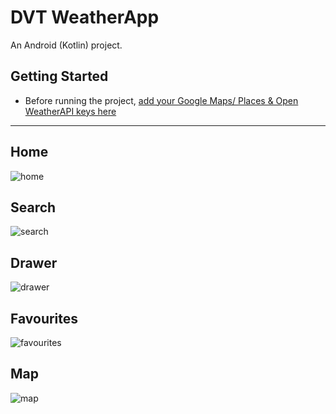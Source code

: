 # DVT WeatherApp

An Android (Kotlin) project.

## Getting Started

- Before running the project, [add your Google Maps/ Places & Open WeatherAPI keys here](app/src/main/res/values/secrets.xml)

-------------------

## Home

![home](https://user-images.githubusercontent.com/63927686/194921002-199510cf-4071-470f-a633-94c006faf2c7.png)

## Search

![search](https://user-images.githubusercontent.com/63927686/194921063-01f8b040-38e9-4ab6-ad6f-ebf8c2c6bd62.png)

## Drawer

![drawer](https://user-images.githubusercontent.com/63927686/194921097-e44ddfa0-ba9c-40eb-8bdb-ec6a2c4d7ab0.png)

## Favourites

![favourites](https://user-images.githubusercontent.com/63927686/194921123-5c0c3c8c-5039-4208-8f34-4710e969fb02.png)

## Map

![map](https://user-images.githubusercontent.com/63927686/194921157-750a7ed6-4481-462a-8ec7-e2abf2fb2a19.png)

